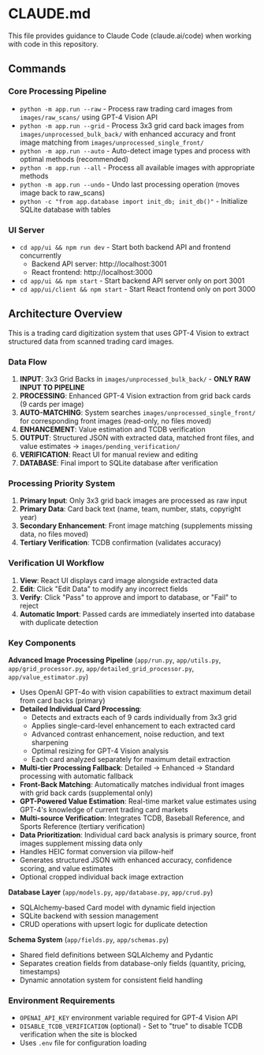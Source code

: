 # CLAUDE.md

This file provides guidance to Claude Code (claude.ai/code) when working with code in this repository.

## Commands

### Core Processing Pipeline
- `python -m app.run --raw` - Process raw trading card images from `images/raw_scans/` using GPT-4 Vision API
- `python -m app.run --grid` - Process 3x3 grid card back images from `images/unprocessed_bulk_back/` with enhanced accuracy and front image matching from `images/unprocessed_single_front/`
- `python -m app.run --auto` - Auto-detect image types and process with optimal methods (recommended)
- `python -m app.run --all` - Process all available images with appropriate methods
- `python -m app.run --undo` - Undo last processing operation (moves image back to raw_scans)
- `python -c "from app.database import init_db; init_db()"` - Initialize SQLite database with tables

### UI Server
- `cd app/ui && npm run dev` - Start both backend API and frontend concurrently
  - Backend API server: http://localhost:3001
  - React frontend: http://localhost:3000
- `cd app/ui && npm start` - Start backend API server only on port 3001
- `cd app/ui/client && npm start` - Start React frontend only on port 3000

## Architecture Overview

This is a trading card digitization system that uses GPT-4 Vision to extract structured data from scanned trading card images.

### Data Flow
1. **INPUT**: 3x3 Grid Backs in `images/unprocessed_bulk_back/` - **ONLY RAW INPUT TO PIPELINE**
2. **PROCESSING**: Enhanced GPT-4 Vision extraction from grid back cards (9 cards per image)
3. **AUTO-MATCHING**: System searches `images/unprocessed_single_front/` for corresponding front images (read-only, no files moved)
4. **ENHANCEMENT**: Value estimation and TCDB verification
5. **OUTPUT**: Structured JSON with extracted data, matched front files, and value estimates → `images/pending_verification/`
6. **VERIFICATION**: React UI for manual review and editing
7. **DATABASE**: Final import to SQLite database after verification

### Processing Priority System
1. **Primary Input**: Only 3x3 grid back images are processed as raw input
2. **Primary Data**: Card back text (name, team, number, stats, copyright year)
3. **Secondary Enhancement**: Front image matching (supplements missing data, no files moved)
4. **Tertiary Verification**: TCDB confirmation (validates accuracy)

### Verification UI Workflow
1. **View**: React UI displays card image alongside extracted data
2. **Edit**: Click "Edit Data" to modify any incorrect fields
3. **Verify**: Click "Pass" to approve and import to database, or "Fail" to reject
4. **Automatic Import**: Passed cards are immediately inserted into database with duplicate detection

### Key Components

**Advanced Image Processing Pipeline** (`app/run.py`, `app/utils.py`, `app/grid_processor.py`, `app/detailed_grid_processor.py`, `app/value_estimator.py`)
- Uses OpenAI GPT-4o with vision capabilities to extract maximum detail from card backs (primary)
- **Detailed Individual Card Processing**: 
  - Detects and extracts each of 9 cards individually from 3x3 grid
  - Applies single-card-level enhancement to each extracted card
  - Advanced contrast enhancement, noise reduction, and text sharpening
  - Optimal resizing for GPT-4 Vision analysis
  - Each card analyzed separately for maximum detail extraction
- **Multi-tier Processing Fallback**: Detailed → Enhanced → Standard processing with automatic fallback
- **Front-Back Matching**: Automatically matches individual front images with grid back cards (supplemental only)
- **GPT-Powered Value Estimation**: Real-time market value estimates using GPT-4's knowledge of current trading card markets
- **Multi-source Verification**: Integrates TCDB, Baseball Reference, and Sports Reference (tertiary verification)
- **Data Prioritization**: Individual card back analysis is primary source, front images supplement missing data only
- Handles HEIC format conversion via pillow-heif
- Generates structured JSON with enhanced accuracy, confidence scoring, and value estimates
- Optional cropped individual back image extraction

**Database Layer** (`app/models.py`, `app/database.py`, `app/crud.py`)
- SQLAlchemy-based Card model with dynamic field injection
- SQLite backend with session management
- CRUD operations with upsert logic for duplicate detection

**Schema System** (`app/fields.py`, `app/schemas.py`)
- Shared field definitions between SQLAlchemy and Pydantic
- Separates creation fields from database-only fields (quantity, pricing, timestamps)
- Dynamic annotation system for consistent field handling

### Environment Requirements
- `OPENAI_API_KEY` environment variable required for GPT-4 Vision API
- `DISABLE_TCDB_VERIFICATION` (optional) - Set to "true" to disable TCDB verification when the site is blocked
- Uses `.env` file for configuration loading